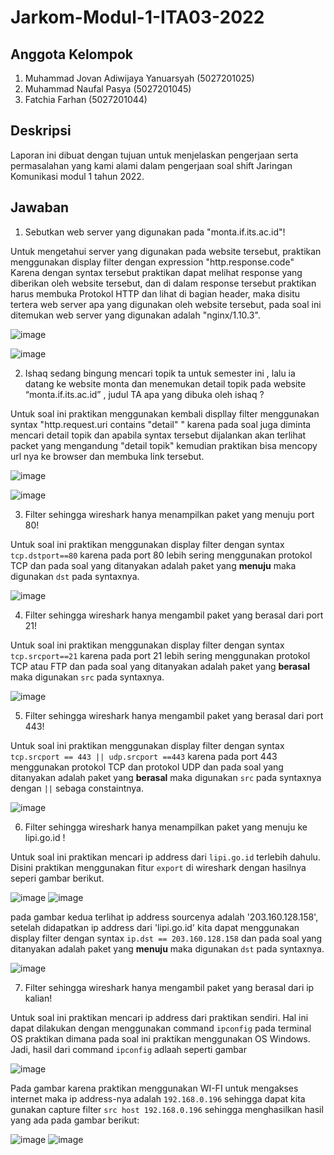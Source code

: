 # Jarkom-Modul-1-ITA03-2022
## Anggota Kelompok
1. Muhammad Jovan Adiwijaya Yanuarsyah (5027201025)
2. Muhammad Naufal Pasya (5027201045)
3. Fatchia Farhan (5027201044)

## Deskripsi
Laporan ini dibuat dengan tujuan untuk menjelaskan pengerjaan serta permasalahan yang kami alami dalam pengerjaan soal shift Jaringan Komunikasi modul 1 tahun 2022.

## Jawaban

1. Sebutkan web server yang digunakan pada "monta.if.its.ac.id"! 

Untuk mengetahui server yang digunakan pada website tersebut, praktikan menggunakan display filter dengan expression "http.response.code" Karena dengan syntax tersebut praktikan dapat melihat response yang diberikan oleh website tersebut, dan di dalam response tersebut praktikan harus membuka Protokol HTTP dan lihat di bagian header, maka disitu tertera web server apa yang digunakan oleh website tersebut, pada soal ini ditemukan web server yang digunakan adalah "nginx/1.10.3".

![image](https://user-images.githubusercontent.com/90240809/191941994-f2fb35d2-32fc-462d-b3b2-373608936b08.png)

![image](https://user-images.githubusercontent.com/90240809/191942096-7d3f05b4-86b3-48bf-8892-4d819065cfda.png)


2. Ishaq sedang bingung mencari topik ta untuk semester ini , lalu ia datang ke website monta dan menemukan detail topik pada website “monta.if.its.ac.id” , judul TA apa yang dibuka oleh ishaq ?

Untuk soal ini praktikan menggunakan kembali displlay filter menggunakan syntax "http.request.uri contains "detail" " karena pada soal juga diminta mencari detail topik dan apabila syntax tersebut dijalankan akan terlihat packet yang mengandung "detail topik" kemudian praktikan bisa mencopy url nya ke browser dan membuka link tersebut.

![image](https://user-images.githubusercontent.com/90240809/191942793-7ac5eed6-b02b-4b95-abf9-e5da2bdbe8a7.png)

![image](https://user-images.githubusercontent.com/90240809/191942857-c07c0920-afc9-4e21-8160-3908bf4bee1d.png)


3. Filter sehingga wireshark hanya menampilkan paket yang menuju port 80!

Untuk soal ini praktikan menggunakan display filter dengan syntax `tcp.dstport==80` karena pada port 80 lebih sering menggunakan protokol TCP dan pada soal yang ditanyakan adalah paket yang **menuju** maka digunakan `dst` pada syntaxnya.

![image](https://user-images.githubusercontent.com/90241858/191947285-b260b866-5e81-4981-a823-46cf7ce2e6d5.png)


4. Filter sehingga wireshark hanya mengambil paket yang berasal dari port 21!

Untuk soal ini praktikan menggunakan display filter dengan syntax `tcp.srcport==21` karena pada port 21 lebih sering menggunakan protokol TCP atau FTP dan pada soal yang ditanyakan adalah paket yang **berasal** maka digunakan `src` pada syntaxnya.

![image](https://user-images.githubusercontent.com/90241858/191947613-3655ab73-1495-4ceb-a439-39601ac32c30.png)


5. Filter sehingga wireshark hanya mengambil paket yang berasal dari port 443!

Untuk soal ini praktikan menggunakan display filter dengan syntax `tcp.srcport == 443 || udp.srcport ==443` karena pada port 443 menggunakan protokol TCP dan protokol UDP dan pada soal yang ditanyakan adalah paket yang **berasal** maka digunakan `src` pada syntaxnya dengan `||` sebaga constaintnya.

![image](https://user-images.githubusercontent.com/90241858/191947981-1683addb-3cd6-43b0-bda1-6a305c188f29.png)


6. Filter sehingga wireshark hanya menampilkan paket yang menuju ke lipi.go.id !

Untuk soal ini praktikan mencari ip address dari `lipi.go.id` terlebih dahulu. Disini praktikan menggunakan fitur `export` di wireshark dengan hasilnya seperi gambar berikut.

![image](https://user-images.githubusercontent.com/90241858/191948468-f14b1ad0-9aa5-4866-ae1d-2828f2f2a0cf.png)
![image](https://user-images.githubusercontent.com/90241858/191948399-f128ad42-7956-412d-befd-fb947774220d.png)

pada gambar kedua terlihat ip address sourcenya adalah '203.160.128.158', setelah didapatkan ip address dari 'lipi.go.id' kita dapat menggunakan display filter dengan syntax `ip.dst == 203.160.128.158` dan pada soal yang ditanyakan adalah paket yang **menuju** maka digunakan `dst` pada syntaxnya.

![image](https://user-images.githubusercontent.com/90241858/191949015-be242832-9a34-44e4-8c57-78edda85c108.png)


7. Filter sehingga wireshark hanya mengambil paket yang berasal dari ip kalian!

Untuk soal ini praktikan mencari ip address dari praktikan sendiri. Hal ini dapat dilakukan dengan menggunakan command `ipconfig` pada terminal OS praktikan dimana pada soal ini praktikan menggunakan OS Windows. Jadi, hasil dari command `ipconfig` adlaah seperti gambar

![image](https://user-images.githubusercontent.com/90241858/191949387-373d671f-76ff-4125-b92f-9ff08674378e.png)

Pada gambar karena praktikan menggunakan WI-FI untuk mengakses internet maka ip address-nya adalah `192.168.0.196` sehingga dapat kita gunakan capture filter `src host 192.168.0.196` sehingga menghasilkan hasil yang ada pada gambar berikut:

![image](https://user-images.githubusercontent.com/90241858/191949820-923e40da-43be-42f6-8c23-b6d92ec39f5e.png)
![image](https://user-images.githubusercontent.com/90241858/191949863-c8f152f0-838b-4974-90a5-1cf1faaa0761.png)




